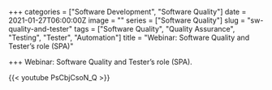 +++
categories = ["Software Development", "Software Quality"]
date = 2021-01-27T06:00:00Z
image = ""
series = ["Software Quality"]
slug = "sw-quality-and-tester"
tags = ["Software Quality", "Quality Assurance", "Testing", "Tester", "Automation"]
title = "Webinar: Software Quality and Tester’s role (SPA)"

+++
Webinar: Software Quality and Tester’s role (SPA).

{{< youtube PsCbjCsoN_Q >}}